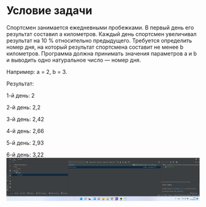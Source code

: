 # Условие задачи

Спортсмен занимается ежедневными пробежками. В первый день его результат составил a километров. Каждый день спортсмен
увеличивал результат на 10 % относительно предыдущего. Требуется определить номер дня, на который результат спортсмена
составит не менее b километров. Программа должна принимать значения параметров a и b и выводить одно натуральное число —
номер дня.

Например: a = 2, b = 3.

Результат:

1-й день: 2

2-й день: 2,2

3-й день: 2,42

4-й день: 2,66

5-й день: 2,93

6-й день: 3,22\
![](img/Screenshot_1.png)